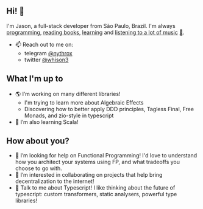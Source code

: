 ## Hi! 👋
I'm Jason, a full-stack developer from São Paulo, Brazil. I'm always <a href="https://github.com/nythrox">programming</a>, <a href="https://drive.google.com/drive/folders/1MNQ6v_8-qVsyyYW5eCZ0OwwUiG4TykOO">reading books</a>, <a href="https://github.com/nythrox/obsidian-json-vault">learning</a> and <a href="https://open.spotify.com/user/2d031aiwe8e8x2ssbmgdycd2u">listening to a lot of music</a> <a href="https://www.youtube.com/playlist?list=PLeyEdjzKZbs2REeoTWvgTo9gDmI1lM2gU">🎵</a>.
- 📫 Reach out to me on:
   - telegram <a href="https://t.me/nythrox">@nythrox</a>
   - twitter <a href="https://twitter.com/nythrox_">@whison3</a>

## What I'm up to
- 🌎 I’m working on many different libraries! 
   - I'm trying to learn more about Algebraic Effects 
   - Discovering how to better apply DDD principles, Tagless Final, Free Monads, and zio-style in typescript
- 🌱 I’m also learning Scala!

## How about you?
- 🤔 I’m looking for help on Functional Programming! I'd love to understand how you architect your systems using FP, and what tradeoffs you choose to go with.
- 👯 I’m interested in collaborating on projects that help bring decentralization to the internet!
- 💬 Talk to me about Typescript! I like thinking about the future of typescript: custom transformers, static analysers, powerful type libraries!
<!--
## Values
- 🌊 Clean code is the way to go! Creating maintainable software is just as important as launching new features 🚢
- ️‍🔥 I care deeply about making products that can change the world! ⚙️️‍
- 🏴 I believe in a future that is Open Source, decentralized, values freedom of information, self-empowerment though learning and sustainability! 🏳️‍🌈
-->
